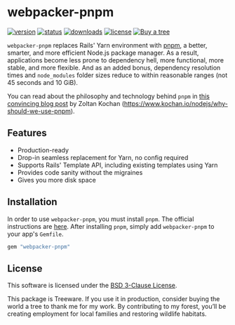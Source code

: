 # webpacker-pnpm

[![version](https://img.shields.io/gem/v/webpacker-pnpm?label=version&style=flat-square)](https://rubygems.org/gems/webpacker-pnpm)
[![status](https://img.shields.io/github/actions/workflow/status/thearchitector/webpacker-pnpm/ci.yaml?label=tests&style=flat-square)](https://travis-ci.org/github/thearchitector/webpacker-pnpm)
[![downloads](https://img.shields.io/gem/dt/webpacker-pnpm?style=flat-square)](https://rubygems.org/gems/webpacker-pnpm)
[![license](https://img.shields.io/github/license/thearchitector/webpacker-pnpm?style=flat-square)](LICENSE)
[![Buy a tree](https://img.shields.io/badge/Treeware-%F0%9F%8C%B3-lightgreen?style=flat-square)](https://ecologi.com/eliasgabriel?r=6128126916bfab8bd051026c)

`webpacker-pnpm` replaces Rails' Yarn environment with [pnpm](https://pnpm.io), a better, smarter, and more efficient Node.js package manager. As a result, applications become less prone to dependency hell, more functional, more stable, and more flexible. And as an added bonus, dependency resolution times and `node_modules` folder sizes reduce to within reasonable ranges (not 45 seconds and 10 GiB).

You can read about the philosophy and technology behind `pnpm` in [this convincing blog post](https://www.kochan.io/nodejs/why-should-we-use-pnpm) by Zoltan Kochan (<https://www.kochan.io/nodejs/why-should-we-use-pnpm>).

## Features

- Production-ready
- Drop-in seamless replacement for Yarn, no config required
- Supports Rails' Template API, including existing templates using Yarn
- Provides code sanity without the migraines
- Gives you more disk space

## Installation

In order to use `webpacker-pnpm`, you must install `pnpm`. The official instructions are [here](https://pnpm.io/installation). After installing `pnpm`, simply add `webpacker-pnpm` to your app's `Gemfile`.

```ruby
gem "webpacker-pnpm"
```

## License

This software is licensed under the [BSD 3-Clause License](LICENSE).

This package is Treeware. If you use it in production, consider buying the world a tree to thank me for my work. By contributing to my forest, you’ll be creating employment for local families and restoring wildlife habitats.